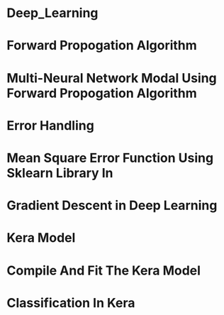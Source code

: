 # Deep_Learning
# Forward Propogation Algorithm
# Multi-Neural Network Modal Using Forward Propogation Algorithm
# Error Handling
# Mean Square Error Function Using Sklearn Library In 
# Gradient Descent in Deep Learning
# Kera Model
# Compile And Fit The Kera Model
# Classification In Kera
